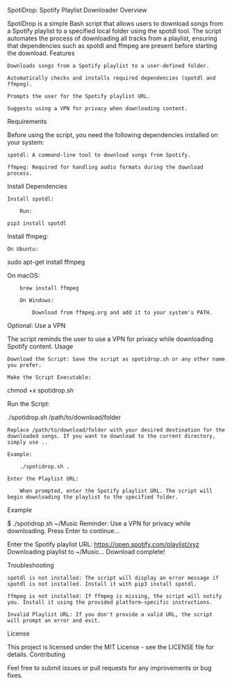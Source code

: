 SpotiDrop: Spotify Playlist Downloader
Overview

SpotiDrop is a simple Bash script that allows users to download songs from a Spotify playlist to a specified local folder using the spotdl tool. The script automates the process of downloading all tracks from a playlist, ensuring that dependencies such as spotdl and ffmpeg are present before starting the download.
Features

    Downloads songs from a Spotify playlist to a user-defined folder.

    Automatically checks and installs required dependencies (spotdl and ffmpeg).

    Prompts the user for the Spotify playlist URL.

    Suggests using a VPN for privacy when downloading content.

Requirements

Before using the script, you need the following dependencies installed on your system:

    spotdl: A command-line tool to download songs from Spotify.

    ffmpeg: Required for handling audio formats during the download process.

Install Dependencies

    Install spotdl:

        Run:

    pip3 install spotdl

Install ffmpeg:

    On Ubuntu:

sudo apt-get install ffmpeg

On macOS:

        brew install ffmpeg

        On Windows:

            Download from ffmpeg.org and add it to your system's PATH.

Optional: Use a VPN

The script reminds the user to use a VPN for privacy while downloading Spotify content.
Usage

    Download the Script: Save the script as spotidrop.sh or any other name you prefer.

    Make the Script Executable:

chmod +x spotidrop.sh

Run the Script:

./spotidrop.sh /path/to/download/folder

    Replace /path/to/download/folder with your desired destination for the downloaded songs. If you want to download to the current directory, simply use ..

    Example:

        ./spotidrop.sh .

    Enter the Playlist URL:

        When prompted, enter the Spotify playlist URL. The script will begin downloading the playlist to the specified folder.

Example

$ ./spotidrop.sh ~/Music
Reminder: Use a VPN for privacy while downloading.
Press Enter to continue...

Enter the Spotify playlist URL: https://open.spotify.com/playlist/xyz
Downloading playlist to ~/Music...
Download complete!

Troubleshooting

    spotdl is not installed: The script will display an error message if spotdl is not installed. Install it with pip3 install spotdl.

    ffmpeg is not installed: If ffmpeg is missing, the script will notify you. Install it using the provided platform-specific instructions.

    Invalid Playlist URL: If you don't provide a valid URL, the script will prompt an error and exit.

License

This project is licensed under the MIT License - see the LICENSE file for details.
Contributing

Feel free to submit issues or pull requests for any improvements or bug fixes.
